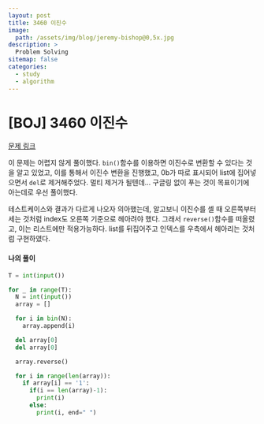 ```yaml
---
layout: post
title: 3460 이진수
image:
  path: /assets/img/blog/jeremy-bishop@0,5x.jpg
description: >
  Problem Solving
sitemap: false
categories:
  - study
  - algorithm
---
```


# [BOJ] 3460 이진수

[문제 링크](boj.kr/3460)

이 문제는 어렵지 않게 풀이했다. `bin()`함수를 이용하면 이진수로 변환할 수 있다는 것을 알고 있었고, 이를 통해서 이진수 변환을 진행했고, 0b가 따로 표시되어 list에 집어넣으면서 `del`로 제거해주었다. 멀티 제거가 될텐데... 구글링 없이 푸는 것이 목표이기에 아는데로 우선 풀이했다.

테스트케이스와 결과가 다르게 나오자 의아했는데, 알고보니 이진수를 셀 때 오른쪽부터 세는 것처럼 index도 오른쪽 기준으로 헤아려야 했다. 그래서 `reverse()`함수를 떠올렸고, 이는 리스트에만 적용가능하다. list를 뒤집어주고 인덱스를 우측에서 헤아리는 것처럼 구현하였다.


#### 나의 풀이

```python
T = int(input())

for _ in range(T):
  N = int(input())
  array = []

  for i in bin(N):
    array.append(i)

  del array[0]
  del array[0]

  array.reverse()

  for i in range(len(array)):
    if array[i] == '1':
      if(i == len(array)-1):
        print(i)
      else:
        print(i, end=" ")
```
